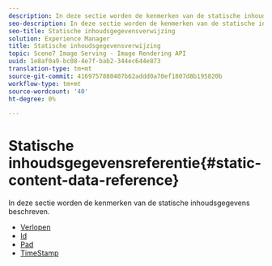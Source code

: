 ```yaml
---
description: In deze sectie worden de kenmerken van de statische inhoudsgegevens beschreven.
seo-description: In deze sectie worden de kenmerken van de statische inhoudsgegevens beschreven.
seo-title: Statische inhoudsgegevensverwijzing
solution: Experience Manager
title: Statische inhoudsgegevensverwijzing
topic: Scene7 Image Serving - Image Rendering API
uuid: 1e8af0a9-bc08-4e7f-bab2-344ec644e873
translation-type: tm+mt
source-git-commit: 4169757880407b62addd0a70ef1807d8b195820b
workflow-type: tm+mt
source-wordcount: '40'
ht-degree: 0%

---
```



# Statische inhoudsgegevensreferentie{#static-content-data-reference}

In deze sectie worden de kenmerken van de statische inhoudsgegevens beschreven.

* [Verlopen](r-expiration-static.md)
* [Id](r-id-static.md)
* [Pad](r-path-static.md)
* [TimeStamp](r-timestamp-static.md)
